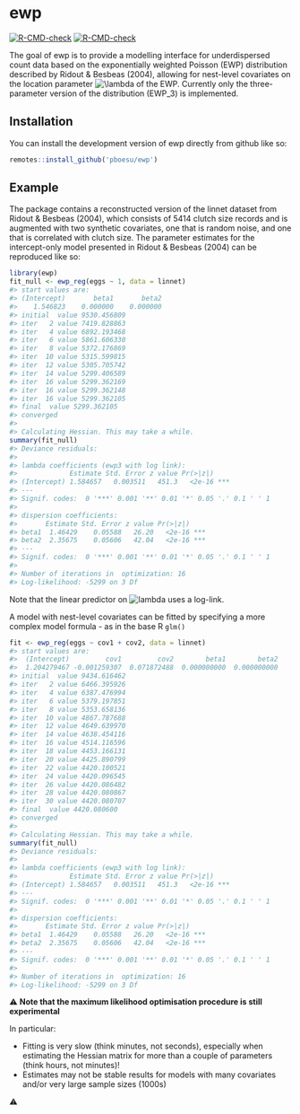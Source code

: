 
<!-- README.md is generated from README.Rmd. Please edit that file -->

# ewp

<!-- badges: start -->

[![R-CMD-check](https://github.com/pboesu/ewp/workflows/R-CMD-check/badge.svg)](https://github.com/pboesu/ewp/actions)
[![R-CMD-check](https://github.com/pboesu/ewp/actions/workflows/R-CMD-check.yaml/badge.svg)](https://github.com/pboesu/ewp/actions/workflows/R-CMD-check.yaml)
<!-- badges: end -->

The goal of ewp is to provide a modelling interface for underdispersed
count data based on the exponentially weighted Poisson (EWP)
distribution described by Ridout & Besbeas (2004), allowing for
nest-level covariates on the location parameter
![\\lambda](https://latex.codecogs.com/png.image?%5Cdpi%7B110%7D&space;%5Cbg_white&space;%5Clambda "\lambda")
of the EWP. Currently only the three-parameter version of the
distribution (EWP_3) is implemented.

## Installation

You can install the development version of ewp directly from github like
so:

``` r
remotes::install_github('pboesu/ewp')
```

## Example

The package contains a reconstructed version of the linnet dataset from
Ridout & Besbeas (2004), which consists of 5414 clutch size records and
is augmented with two synthetic covariates, one that is random noise,
and one that is correlated with clutch size. The parameter estimates for
the intercept-only model presented in Ridout & Besbeas (2004) can be
reproduced like so:

``` r
library(ewp)
fit_null <- ewp_reg(eggs ~ 1, data = linnet)
#> start values are: 
#> (Intercept)       beta1       beta2 
#>    1.546823    0.000000    0.000000 
#> initial  value 9530.456809 
#> iter   2 value 7419.828863
#> iter   4 value 6892.193468
#> iter   6 value 5861.606330
#> iter   8 value 5372.176869
#> iter  10 value 5315.599815
#> iter  12 value 5305.705742
#> iter  14 value 5299.406589
#> iter  16 value 5299.362169
#> iter  16 value 5299.362148
#> iter  16 value 5299.362105
#> final  value 5299.362105 
#> converged
#> 
#> Calculating Hessian. This may take a while.
summary(fit_null)
#> Deviance residuals:
#> 
#> lambda coefficients (ewp3 with log link):
#>             Estimate Std. Error z value Pr(>|z|)    
#> (Intercept) 1.584657   0.003511   451.3   <2e-16 ***
#> ---
#> Signif. codes:  0 '***' 0.001 '**' 0.01 '*' 0.05 '.' 0.1 ' ' 1
#> 
#> dispersion coefficients:
#>       Estimate Std. Error z value Pr(>|z|)    
#> beta1  1.46429    0.05588   26.20   <2e-16 ***
#> beta2  2.35675    0.05606   42.04   <2e-16 ***
#> ---
#> Signif. codes:  0 '***' 0.001 '**' 0.01 '*' 0.05 '.' 0.1 ' ' 1
#> 
#> Number of iterations in  optimization: 16 
#> Log-likelihood: -5299 on 3 Df
```

Note that the linear predictor on
![lambda](https://latex.codecogs.com/png.image?%5Cdpi%7B110%7D&space;%5Cbg_white&space;lambda "lambda")
uses a log-link.

A model with nest-level covariates can be fitted by specifying a more
complex model formula - as in the base R `glm()`

``` r
fit <- ewp_reg(eggs ~ cov1 + cov2, data = linnet)
#> start values are: 
#>  (Intercept)         cov1         cov2        beta1        beta2 
#>  1.204279467 -0.001259307  0.071872488  0.000000000  0.000000000 
#> initial  value 9434.616462 
#> iter   2 value 6466.395926
#> iter   4 value 6387.476994
#> iter   6 value 5379.197851
#> iter   8 value 5353.658136
#> iter  10 value 4867.787688
#> iter  12 value 4649.639970
#> iter  14 value 4638.454116
#> iter  16 value 4514.116596
#> iter  18 value 4453.166131
#> iter  20 value 4425.890799
#> iter  22 value 4420.100521
#> iter  24 value 4420.096545
#> iter  26 value 4420.086482
#> iter  28 value 4420.080867
#> iter  30 value 4420.080707
#> final  value 4420.080600 
#> converged
#> 
#> Calculating Hessian. This may take a while.
summary(fit_null)
#> Deviance residuals:
#> 
#> lambda coefficients (ewp3 with log link):
#>             Estimate Std. Error z value Pr(>|z|)    
#> (Intercept) 1.584657   0.003511   451.3   <2e-16 ***
#> ---
#> Signif. codes:  0 '***' 0.001 '**' 0.01 '*' 0.05 '.' 0.1 ' ' 1
#> 
#> dispersion coefficients:
#>       Estimate Std. Error z value Pr(>|z|)    
#> beta1  1.46429    0.05588   26.20   <2e-16 ***
#> beta2  2.35675    0.05606   42.04   <2e-16 ***
#> ---
#> Signif. codes:  0 '***' 0.001 '**' 0.01 '*' 0.05 '.' 0.1 ' ' 1
#> 
#> Number of iterations in  optimization: 16 
#> Log-likelihood: -5299 on 3 Df
```

:warning: **Note that the maximum likelihood optimisation procedure is
still experimental**

In particular:

-   Fitting is very slow (think minutes, not seconds), especially when
    estimating the Hessian matrix for more than a couple of parameters
    (think hours, not minutes)!
-   Estimates may not be stable results for models with many covariates
    and/or very large sample sizes (1000s)

:warning:

